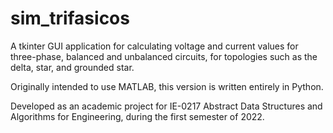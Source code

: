 # sim_trifasicos

A tkinter GUI application for calculating voltage and current values for three-phase, balanced and unbalanced circuits, for topologies such as the delta, star, and grounded star. 

Originally intended to use MATLAB, this version is written entirely in Python.

Developed as an academic project for IE-0217 Abstract Data Structures and Algorithms for Engineering, during the first semester of 2022. 
